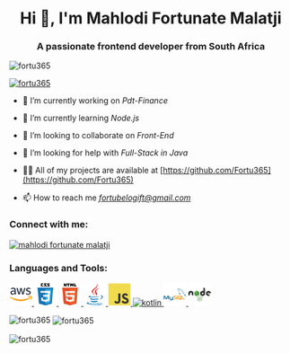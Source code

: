 <h1 align="center">Hi 👋, I'm Mahlodi Fortunate Malatji</h1>
<h3 align="center">A passionate frontend developer from South Africa</h3>

<p align="left"> <img src="https://komarev.com/ghpvc/?username=fortu365&label=Profile%20views&color=0e75b6&style=flat" alt="fortu365" /> </p>

<p align="left"> <a href="https://github.com/ryo-ma/github-profile-trophy"><img src="https://github-profile-trophy.vercel.app/?username=fortu365" alt="fortu365" /></a> </p>

- 🔭 I’m currently working on *Pdt-Finance*

- 🌱 I’m currently learning *Node.js*

- 👯 I’m looking to collaborate on *Front-End*

- 🤝 I’m looking for help with *Full-Stack in Java*

- 👨‍💻 All of my projects are available at [https://github.com/Fortu365](https://github.com/Fortu365)

- 📫 How to reach me *fortubelogift@gmail.com*

<h3 align="left">Connect with me:</h3>
<p align="left">
<a href="https://linkedin.com/in/mahlodi fortunate malatji" target="blank"><img align="center" src="https://raw.githubusercontent.com/rahuldkjain/github-profile-readme-generator/master/src/images/icons/Social/linked-in-alt.svg" alt="mahlodi fortunate malatji" height="30" width="40" /></a>
</p>

<h3 align="left">Languages and Tools:</h3>
<p align="left"> <a href="https://aws.amazon.com" target="_blank" rel="noreferrer"> <img src="https://raw.githubusercontent.com/devicons/devicon/master/icons/amazonwebservices/amazonwebservices-original-wordmark.svg" alt="aws" width="40" height="40"/> </a> <a href="https://www.w3schools.com/css/" target="_blank" rel="noreferrer"> <img src="https://raw.githubusercontent.com/devicons/devicon/master/icons/css3/css3-original-wordmark.svg" alt="css3" width="40" height="40"/> </a> <a href="https://www.w3.org/html/" target="_blank" rel="noreferrer"> <img src="https://raw.githubusercontent.com/devicons/devicon/master/icons/html5/html5-original-wordmark.svg" alt="html5" width="40" height="40"/> </a> <a href="https://www.java.com" target="_blank" rel="noreferrer"> <img src="https://raw.githubusercontent.com/devicons/devicon/master/icons/java/java-original.svg" alt="java" width="40" height="40"/> </a> <a href="https://developer.mozilla.org/en-US/docs/Web/JavaScript" target="_blank" rel="noreferrer"> <img src="https://raw.githubusercontent.com/devicons/devicon/master/icons/javascript/javascript-original.svg" alt="javascript" width="40" height="40"/> </a> <a href="https://kotlinlang.org" target="_blank" rel="noreferrer"> <img src="https://www.vectorlogo.zone/logos/kotlinlang/kotlinlang-icon.svg" alt="kotlin" width="40" height="40"/> </a> <a href="https://www.mysql.com/" target="_blank" rel="noreferrer"> <img src="https://raw.githubusercontent.com/devicons/devicon/master/icons/mysql/mysql-original-wordmark.svg" alt="mysql" width="40" height="40"/> </a> <a href="https://nodejs.org" target="_blank" rel="noreferrer"> <img src="https://raw.githubusercontent.com/devicons/devicon/master/icons/nodejs/nodejs-original-wordmark.svg" alt="nodejs" width="40" height="40"/> </a> </p>

<p><img align="left" src="https://github-readme-stats.vercel.app/api/top-langs?username=fortu365&show_icons=true&locale=en&layout=compact" alt="fortu365" /></p>

<p>&nbsp;<img align="center" src="https://github-readme-stats.vercel.app/api?username=fortu365&show_icons=true&locale=en" alt="fortu365" /></p>

<p><img align="center" src="https://github-readme-streak-stats.herokuapp.com/?user=fortu365&" alt="fortu365" /></p>

